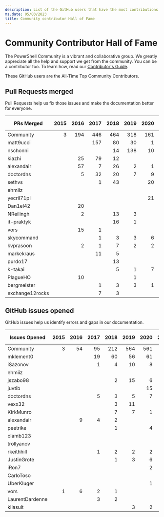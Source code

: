 ```yaml
---
description: List of the GitHub users that have the most contributions to the PowerShell-Doc project.
ms.date: 05/03/2023
title: Community contributor Hall of Fame
---
```

# Community Contributor Hall of Fame

The PowerShell Community is a vibrant and collaborative group. We greatly appreciate all the help
and support we get from the community. You can be a contributor too. To learn how, read our
[Contributor's Guide][contrib].

These GitHub users are the All-Time Top Community Contributors.

## Pull Requests merged

Pull Requests help us fix those issues and make the documentation better for everyone.

|   PRs Merged    | 2015 | 2016 | 2017 | 2018 | 2019 | 2020 | 2021 | 2022 | 2023 | Grand Total |
| --------------- | ---: | ---: | ---: | ---: | ---: | ---: | ---: | ---: | ---: | ----------: |
| Community       |    3 |  194 |  446 |  464 |  318 |  161 |  100 |  122 |   44 |        1852 |
| matt9ucci       |      |      |  157 |   80 |   30 |    1 |    6 |      |      |         274 |
| nschonni        |      |      |      |   14 |  138 |   10 |      |      |      |         162 |
| kiazhi          |      |   25 |   79 |   12 |      |      |      |      |      |         116 |
| alexandair      |      |   57 |    7 |   26 |    2 |    1 |      |      |      |          93 |
| doctordns       |      |    5 |   32 |   20 |    7 |    9 |    5 |      |    1 |          79 |
| sethvs          |      |      |    1 |   43 |      |   20 |    1 |   10 |      |          75 |
| ehmiiz          |      |      |      |      |      |      |      |   22 |    7 |          29 |
| yecril71pl      |      |      |      |      |      |   21 |    3 |    3 |      |          27 |
| Dan1el42        |      |   20 |      |      |      |      |      |      |      |          20 |
| NReilingh       |      |    2 |      |   13 |    3 |      |      |      |      |          18 |
| it-praktyk      |      |      |      |   16 |    1 |      |      |      |      |          17 |
| vors            |      |   15 |    1 |      |      |      |      |      |      |          16 |
| skycommand      |      |      |    1 |    3 |    3 |    6 |      |    1 |    2 |          16 |
| kvprasoon       |      |    2 |    1 |    7 |    2 |    2 |    2 |      |      |          16 |
| markekraus      |      |      |   11 |    5 |      |      |      |      |      |          16 |
| purdo17         |      |      |      |   13 |      |      |      |      |      |          13 |
| k-takai         |      |      |      |    5 |    1 |    7 |      |      |      |          13 |
| PlagueHO        |      |   10 |      |      |    1 |      |      |      |      |          11 |
| bergmeister     |      |      |    1 |    3 |    3 |    1 |    1 |    1 |    1 |          11 |
| exchange12rocks |      |      |    7 |    3 |      |      |    1 |      |      |          11 |

## GitHub issues opened

GitHub issues help us identify errors and gaps in our documentation.

|  Issues Opened  | 2015 | 2016 | 2017 | 2018 | 2019 | 2020 | 2021 | 2022 | 2023 | Grand Total |
| --------------- | ---: | ---: | ---: | ---: | ---: | ---: | ---: | ---: | ---: | ----------: |
| Community       |    3 |   54 |   95 |  212 |  564 |  561 |  366 |  227 |   91 |        2173 |
| mklement0       |      |      |   19 |   60 |   56 |   61 |   28 |    8 |    7 |         239 |
| iSazonov        |      |      |    1 |    4 |   10 |    8 |    4 |    3 |      |          30 |
| ehmiiz          |      |      |      |      |      |      |      |   20 |    7 |          27 |
| jszabo98        |      |      |      |    2 |   15 |    6 |    1 |      |    1 |          25 |
| juvtib          |      |      |      |      |      |   15 |    7 |      |      |          22 |
| doctordns       |      |      |    5 |    3 |    5 |    7 |    1 |      |      |          21 |
| vexx32          |      |      |      |    3 |   11 |      |      |    3 |      |          17 |
| KirkMunro       |      |      |      |    7 |    7 |    1 |      |      |      |          15 |
| alexandair      |      |    9 |    4 |    2 |      |      |      |      |      |          15 |
| peetrike        |      |      |      |    1 |      |    4 |    2 |    6 |    1 |          14 |
| clamb123        |      |      |      |      |      |      |   14 |      |      |          14 |
| trollyanov      |      |      |      |      |      |      |   11 |    1 |      |          12 |
| rkeithhill      |      |      |    1 |    2 |    2 |    2 |    3 |    1 |    1 |          12 |
| JustinGrote     |      |      |      |    1 |    3 |    6 |    1 |    1 |      |          12 |
| iRon7           |      |      |      |      |      |    2 |    2 |    2 |    6 |          12 |
| CarloToso       |      |      |      |      |      |      |      |      |   10 |          10 |
| UberKluger      |      |      |      |      |      |    1 |    7 |    2 |      |          10 |
| vors            |    1 |    6 |    2 |    1 |      |      |      |      |      |          10 |
| LaurentDardenne |      |      |    3 |    2 |      |      |      |    5 |      |          10 |
| kilasuit        |      |      |      |      |    3 |    2 |    1 |    4 |      |          10 |

<!-- Link references -->
[contrib]: contributing/overview.md
